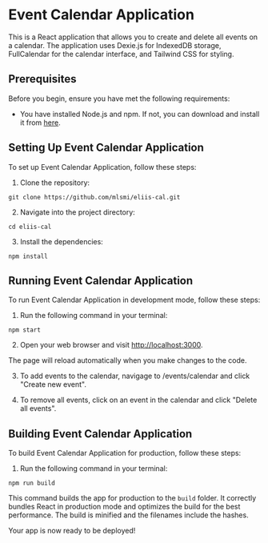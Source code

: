 # Event Calendar Application

This is a React application that allows you to create and delete all events on a calendar. The application uses Dexie.js for IndexedDB storage, FullCalendar for the calendar interface, and Tailwind CSS for styling.


## Prerequisites

Before you begin, ensure you have met the following requirements:

- You have installed Node.js and npm. If not, you can download and install it from [here](https://nodejs.org/en/download/).


## Setting Up Event Calendar Application

To set up Event Calendar Application, follow these steps:

1. Clone the repository:
```
git clone https://github.com/mlsmi/eliis-cal.git
```

2. Navigate into the project directory:
```
cd eliis-cal
```


3. Install the dependencies:
```
npm install
```


## Running Event Calendar Application

To run Event Calendar Application in development mode, follow these steps:

1. Run the following command in your terminal:

```
npm start
```

2. Open your web browser and visit [http://localhost:3000](http://localhost:3000).

The page will reload automatically when you make changes to the code.

3. To add events to the calendar, navigage to /events/calendar and click "Create new event".

4. To remove all events, click on an event in the calendar and click "Delete all events".


## Building Event Calendar Application

To build Event Calendar Application for production, follow these steps:

1. Run the following command in your terminal:

```
npm run build
```

This command builds the app for production to the `build` folder. It correctly bundles React in production mode and optimizes the build for the best performance. The build is minified and the filenames include the hashes.

Your app is now ready to be deployed!
